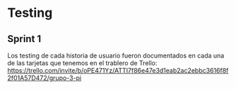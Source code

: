# Testing

## Sprint 1
Los testing de cada historia de usuario fueron documentados en cada una de las tarjetas que tenemos en el trablero de Trello: https://trello.com/invite/b/oPE471Yz/ATTI7f86e47e3d1eab2ac2ebbc3616f8f2f01A57D472/grupo-3-pi 